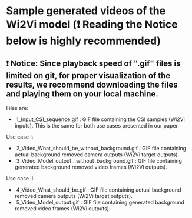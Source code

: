 # Sample generated videos of the Wi2Vi model (:heavy_exclamation_mark: Reading the Notice below is highly recommended)

## :heavy_exclamation_mark: Notice: Since playback speed of ".gif" files is limited on git, for proper visualization of the results, we recommend downloading the files and playing them on your local machine.


Files are:
-  1_Input_CSI_sequence.gif : GIF file containing the CSI samples (Wi2Vi inputs). This is the same for both use cases presented in our paper.


Use case I:
-  2_Video_What_should_be_without_background.gif : GIF file containing actual background removed camera outputs (Wi2Vi target outputs).
-  3_Video_Model_output__without_background.gif : GIF file containing generated background removed video frames (Wi2Vi outputs).

Use case II:
-  4_Video_What_should_be.gif : GIF file containing actual background removed camera outputs (Wi2Vi target outputs).
-  5_Video_Model_output.gif : GIF file containing generated background removed video frames (Wi2Vi outputs).

